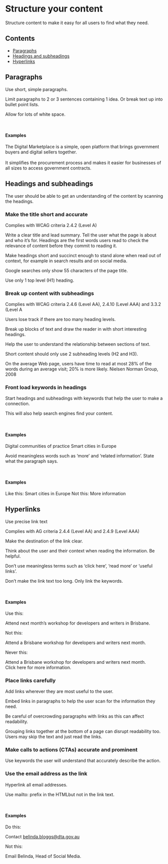 # Structure your content

<p class="componentheader__body abstract">
Structure content to make it easy for all users to find what they need.
</p>

<nav class="au-inpage-nav-links">
  <h2 class="au-inpage-nav-links__heading">Contents</h2>
  <ul class="au-link-list">
    <li><a href="#section1">Paragraphs</a></li>
    <li><a href="#section2">Headings and subheadings</a></li>
    <li><a href="#section2">Hyperlinks</a></li>
  </ul>
</nav>

<h2 id="section1" class="au-inpage-nav-section au-display-xl">
  Paragraphs
</h2>

Use short, simple paragraphs.

Limit paragraphs to 2 or 3 sentences containing 1 idea. Or break text up into bullet point lists.

Allow for lots of white space.

<br>
<article class="sm-basic-example">
<h4>Examples</h4>

The Digital Marketplace is a simple, open platform that brings government buyers and digital sellers together.
<br><br>
It simplifies the procurement process and makes it easier for businesses of all sizes to access government contracts.
</article>

<h2 id="section2" class="au-inpage-nav-section au-display-xl">
  Headings and subheadings
</h2>

The user should be able to get an understanding of the content by scanning the headings.

### Make the title short and accurate

Complies with WCAG criteria 2.4.2 (Level A)

Write a clear title and lead summary. Tell the user what the page is about and who it’s for.
Headings are the first words users read to check the relevance of content before they commit to reading it.

Make headings short and succinct enough to stand alone when read out of context, for example in search results and on social media.

Google searches only show 55 characters of the page title.

Use only 1 top level (H1) heading.

### Break up content with subheadings

Complies with WCAG criteria 2.4.6 (Level AA), 2.4.10 (Level AAA) and 3.3.2 (Level A

Users lose track if there are too many heading levels.

Break up blocks of text and draw the reader in with short interesting headings.

Help the user to understand the relationship between sections of text.

Short content should only use 2 subheading levels (H2 and H3).

<p class="au-callout">
On the average Web page, users have time to read at most 28% of the words during an average visit; 20% is more likely.
Nielsen Norman Group, 2008
</p>

### Front load keywords in headings

Start headings and subheadings with keywords that help the user to make a connection.

This will also help search engines find your content.

<br>
<article class="sm-basic-example">
<h4>Examples</h4>
Digital communities of practice  
Smart cities in Europe  
</article>

Avoid meaningless words such as ‘more’ and ‘related information’. State what the paragraph says.

<br>
<article class="sm-basic-example">
<h4>Examples</h4>
Like this:
Smart cities in Europe
Not this:
More information
</article>

<h2 id="section3" class="au-display-xl">
  Hyperlinks
</h2>

Use precise link text

Complies with AG criteria 2.4.4 (Level AA) and 2.4.9 (Level AAA)

Make the destination of the link clear.

Think about the user and their context when reading the information. Be helpful.

Don’t use meaningless terms such as ‘click here’, ‘read more’ or ‘useful links’.

Don’t make the link text too long. Only link the keywords.

<br>
<article class="sm-basic-example">
<h4>Examples</h4>

Use this:  

Attend next month’s workshop for developers and writers in Brisbane.  

Not this:  

Attend a Brisbane workshop for developers and writers next month.  

Never this:  

Attend a Brisbane workshop for developers and writers next month.  
Click here for more information.  
</article>

### Place links carefully
Add links wherever they are most useful to the user.

Embed links in paragraphs to help the user scan for the information they need.

Be careful of overcrowding paragraphs with links as this can affect readability.

Grouping links together at the bottom of a page can disrupt readability too. Users may skip the text and just read the links.

### Make calls to actions (CTAs) accurate and prominent

Use keywords the user will understand that accurately describe the action.

### Use the email address as the link

Hyperlink all email addresses.

Use mailto: prefix in the HTMLbut not in the link text.

<br>
<article class="sm-basic-example">
<h4>Examples</h4>

Do this:  

Contact belinda.bloggs@dta.gov.au  

Not this:  

Email Belinda, Head of Social Media.  
</article>

